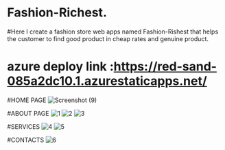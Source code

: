 # Fashion-Richest.
#Here I create a fashion store web apps named Fashion-Rishest that helps the customer to find good product in cheap rates and genuine product.

# azure deploy  link :https://red-sand-085a2dc10.1.azurestaticapps.net/

#HOME PAGE
![Screenshot (9)](https://user-images.githubusercontent.com/95991769/180706755-6a46b676-6da0-4836-8978-6a4cad68baa3.png)

#ABOUT PAGE
![1](https://user-images.githubusercontent.com/95991769/180709857-b862a317-12da-480c-93f2-730803bf06c6.png)
![2](https://user-images.githubusercontent.com/95991769/180709957-2b5cca65-cbb9-4343-972b-b71b92d79637.png)
![3](https://user-images.githubusercontent.com/95991769/180709989-2021272f-ef46-4fda-a36f-8ffe7ed67ea2.png)

#SERVICES
![4](https://user-images.githubusercontent.com/95991769/180710119-15858a84-794a-4784-bc98-af1a38f7a77a.png)
![5](https://user-images.githubusercontent.com/95991769/180710148-4c000a5b-7e9a-4e25-b79a-101989b48ea6.png)

#CONTACTS 
![6](https://user-images.githubusercontent.com/95991769/180710297-57617846-f790-4e49-b8d1-3f581aa2ff9e.png)
